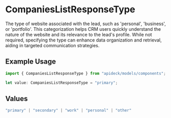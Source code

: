 # CompaniesListResponseType

The type of website associated with the lead, such as 'personal', 'business', or 'portfolio'. This categorization helps CRM users quickly understand the nature of the website and its relevance to the lead's profile. While not required, specifying the type can enhance data organization and retrieval, aiding in targeted communication strategies.

## Example Usage

```typescript
import { CompaniesListResponseType } from "apideck/models/components";

let value: CompaniesListResponseType = "primary";
```

## Values

```typescript
"primary" | "secondary" | "work" | "personal" | "other"
```